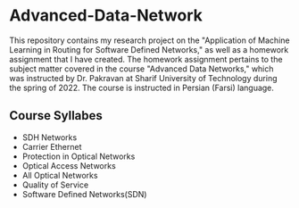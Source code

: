 # Advanced-Data-Network
This repository contains my research project on the "Application of Machine Learning in Routing for Software Defined Networks," as well as a homework assignment that I have created. The homework assignment pertains to the subject matter covered in the course "Advanced Data Networks," which was instructed by Dr. Pakravan at Sharif University of Technology during the spring of 2022.
The course is instructed in Persian (Farsi) language.

## Course Syllabes
- SDH Networks
- Carrier Ethernet
- Protection in Optical Networks
- Optical Access Networks
- All Optical Networks
- Quality of Service
- Software Defined Networks\(SDN\)
